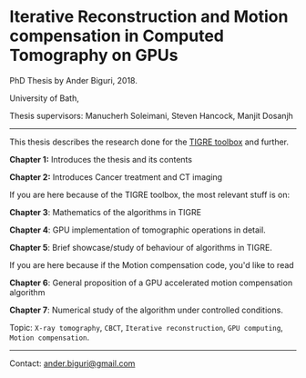 
# Iterative Reconstruction and Motion compensation in Computed Tomography on GPUs

PhD Thesis by Ander Biguri, 2018.

University of Bath,

Thesis supervisors: Manucherh Soleimani, Steven Hancock, Manjit Dosanjh

----

This thesis describes the research done for the [TIGRE toolbox](https://github.com/CERN/TIGRE) and further.

**Chapter 1:** Introduces the thesis and its contents

**Chapter 2:** Introduces Cancer treatment and CT imaging

If you are here because of the TIGRE toolbox, the most relevant stuff is on:

**Chapter 3**: Mathematics of the algorithms in TIGRE

**Chapter 4**: GPU implementation of tomographic operations in detail.

**Chapter 5**: Brief showcase/study of behaviour  of algorithms in TIGRE.

If you are here because if the Motion compensation code, you'd like to read

**Chapter 6**: General proposition of a GPU accelerated motion compensation algorithm

**Chapter 7**: Numerical study of the algorithm under controlled  conditions.

Topic: `X-ray tomography`, `CBCT`, `Iterative reconstruction`, `GPU computing`, `Motion compensation`. 




----

Contact: ander.biguri@gmail.com

